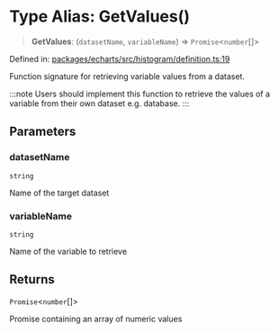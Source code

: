# Type Alias: GetValues()

> **GetValues**: (`datasetName`, `variableName`) => `Promise`\<`number`[]\>

Defined in: [packages/echarts/src/histogram/definition.ts:19](https://github.com/GeoDaCenter/openassistant/blob/994a31d776db171047aa7cd650eb798b5317f644/packages/echarts/src/histogram/definition.ts#L19)

Function signature for retrieving variable values from a dataset.

:::note
Users should implement this function to retrieve the values of a variable from their own dataset e.g. database.
:::

## Parameters

### datasetName

`string`

Name of the target dataset

### variableName

`string`

Name of the variable to retrieve

## Returns

`Promise`\<`number`[]\>

Promise containing an array of numeric values
